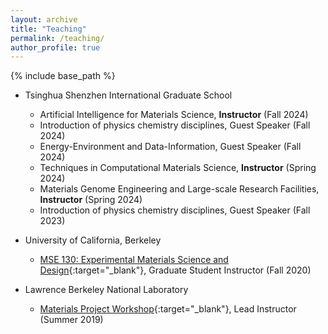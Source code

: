 ```yaml
---
layout: archive
title: "Teaching"
permalink: /teaching/
author_profile: true
---
```


{% include base_path %}

* Tsinghua Shenzhen International Graduate School
  * Artificial Intelligence for Materials Science, **Instructor** (Fall 2024)
  * Introduction of physics chemistry disciplines, Guest Speaker (Fall 2024)
  * Energy-Environment and Data-Information, Guest Speaker (Fall 2024)
  * Techniques in Computational Materials Science, **Instructor** (Spring 2024)
  * Materials Genome Engineering and Large-scale Research Facilities, **Instructor** (Spring 2024)
  * Introduction of physics chemistry disciplines, Guest Speaker (Fall 2023)

* University of California, Berkeley
  * [MSE 130: Experimental Materials Science and Design](https://mse.berkeley.edu/courses/){:target="_blank"}, Graduate Student Instructor (Fall 2020)

* Lawrence Berkeley National Laboratory
  * [Materials Project Workshop](https://workshop.materialsproject.org/){:target="_blank"}, Lead Instructor (Summer 2019)

